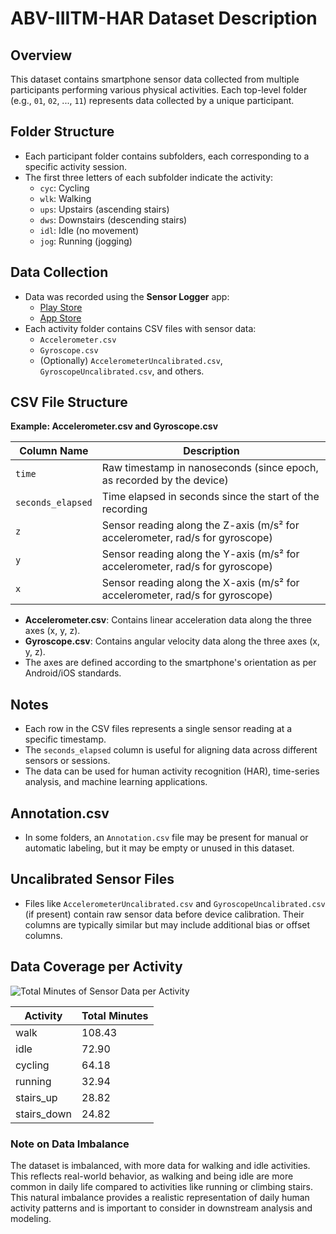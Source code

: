 # ABV-IIITM-HAR Dataset Description

## Overview
This dataset contains smartphone sensor data collected from multiple participants performing various physical activities. Each top-level folder (e.g., `01`, `02`, ..., `11`) represents data collected by a unique participant.

## Folder Structure
- Each participant folder contains subfolders, each corresponding to a specific activity session.
- The first three letters of each subfolder indicate the activity:
    - `cyc`: Cycling
    - `wlk`: Walking
    - `ups`: Upstairs (ascending stairs)
    - `dws`: Downstairs (descending stairs)
    - `idl`: Idle (no movement)
    - `jog`: Running (jogging)

## Data Collection
- Data was recorded using the **Sensor Logger** app:
    - [Play Store](https://play.google.com/store/apps/details?id=com.kelvin.sensorapp&hl=en_IN)
    - [App Store](https://apps.apple.com/us/app/sensor-logger/id1531582925)
- Each activity folder contains CSV files with sensor data:
    - `Accelerometer.csv`
    - `Gyroscope.csv`
    - (Optionally) `AccelerometerUncalibrated.csv`, `GyroscopeUncalibrated.csv`, and others.

## CSV File Structure
**Example: Accelerometer.csv and Gyroscope.csv**

| Column Name     | Description                                                                 |
|-----------------|-----------------------------------------------------------------------------|
| `time`          | Raw timestamp in nanoseconds (since epoch, as recorded by the device)        |
| `seconds_elapsed` | Time elapsed in seconds since the start of the recording                  |
| `z`             | Sensor reading along the Z-axis (m/s² for accelerometer, rad/s for gyroscope)|
| `y`             | Sensor reading along the Y-axis (m/s² for accelerometer, rad/s for gyroscope)|
| `x`             | Sensor reading along the X-axis (m/s² for accelerometer, rad/s for gyroscope)|

- **Accelerometer.csv**: Contains linear acceleration data along the three axes (x, y, z).
- **Gyroscope.csv**: Contains angular velocity data along the three axes (x, y, z).
- The axes are defined according to the smartphone's orientation as per Android/iOS standards.

## Notes
- Each row in the CSV files represents a single sensor reading at a specific timestamp.
- The `seconds_elapsed` column is useful for aligning data across different sensors or sessions.
- The data can be used for human activity recognition (HAR), time-series analysis, and machine learning applications.

## Annotation.csv
- In some folders, an `Annotation.csv` file may be present for manual or automatic labeling, but it may be empty or unused in this dataset.

## Uncalibrated Sensor Files
- Files like `AccelerometerUncalibrated.csv` and `GyroscopeUncalibrated.csv` (if present) contain raw sensor data before device calibration. Their columns are typically similar but may include additional bias or offset columns.

## Data Coverage per Activity

![Total Minutes of Sensor Data per Activity](./minutes_per_activity.png)

| Activity     | Total Minutes |
|--------------|--------------|
| walk         | 108.43       |
| idle         | 72.90        |
| cycling      | 64.18        |
| running      | 32.94        |
| stairs_up    | 28.82        |
| stairs_down  | 24.82        |

### Note on Data Imbalance
The dataset is imbalanced, with more data for walking and idle activities. This reflects real-world behavior, as walking and being idle are more common in daily life compared to activities like running or climbing stairs. This natural imbalance provides a realistic representation of daily human activity patterns and is important to consider in downstream analysis and modeling. 